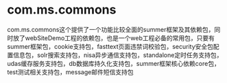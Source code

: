 com.ms.commons
==============

com.ms.commons这个提供了一个功能比较全面的summer框架及其依赖包，同时放了webSiteDemo工程的依赖包，也是一个web工程必备的常用包，只要有summer框架包，cookie支持包，fasttext页面违禁词校验包，security安全包配置信息包，solr搜索支持包，nisa异步通信支持包，standalone定时任务支持包，udas缓存服务支持包，db数据库持久化支持包，summer框架核心依赖core包，test测试相关支持包，message邮件短信支持包
